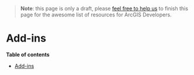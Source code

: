 > **Note**: this page is only a draft, please [feel free to help us](https://github.com/hhkaos/awesome-arcgis#contributions) to finish this page for the awesome list of resources for ArcGIS Developers.

# Add-ins
<!-- START doctoc generated TOC please keep comment here to allow auto update -->
<!-- DON'T EDIT THIS SECTION, INSTEAD RE-RUN doctoc TO UPDATE -->
**Table of contents**

- [Add-ins](#add-ins)

<!-- END doctoc generated TOC please keep comment here to allow auto update -->

